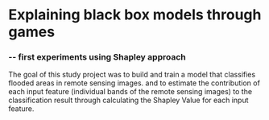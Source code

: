 # Explaining black box models through games
### -- first experiments using Shapley approach

The goal of this study project was to build and train a model that classifies flooded areas in remote sensing images.
and to estimate the contribution of each input feature (individual bands of the remote sensing images) to the classification result
through calculating the Shapley Value for each input feature.